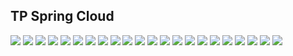 <h2> TP Spring Cloud</h2>
<img src="screens/screen1.PNG">
<img src="screens/screen2.PNG">
<img src="screens/screen3.PNG">
<img src="screens/screen4.PNG">
<img src="screens/screen5.PNG">
<img src="screens/screen6.PNG">
<img src="screens/screen7.PNG">
<img src="screens/screen8.PNG">
<img src="screens/screen9.PNG">
<img src="screens/screen10.PNG">
<img src="screens/screen11.PNG">
<img src="screens/screen12.PNG">
<img src="screens/screen13.PNG">
<img src="screens/screen14.PNG">
<img src="screens/screen15.PNG">
<img src="screens/screen16.PNG">
<img src="screens/screen17.PNG">
<img src="screens/screen18.PNG">
<img src="screens/screen19.PNG">
<img src="screens/screen20.PNG">
<img src="screens/screen21.PNG">
<img src="screens/screen22.PNG">

